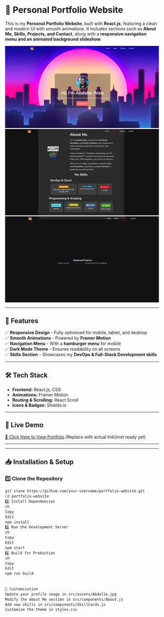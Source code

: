 # 🚀 Personal Portfolio Website

This is my **Personal Portfolio Website**, built with **React.js**, featuring a clean and modern UI with smooth animations. It includes sections such as **About Me, Skills, Projects, and Contact**, along with a **responsive navigation menu and an animated background slideshow**.

![Portfolio Preview 1](./screenshots/image1.png)![Portfolio Preview 2](./screenshots/image2.png)![Portfolio Preview 3](./screenshots/image3.png)

---

## 🌟 Features

✅ **Responsive Design** - Fully optimized for mobile, tablet, and desktop  
✅ **Smooth Animations** - Powered by **Framer Motion**  
✅ **Navigation Menu** - With a **hamburger menu** for mobile  
✅ **Dark Mode Theme** - Ensures readability on all screens  
✅ **Skills Section** - Showcases my **DevOps & Full-Stack Development skills**  

---

## 🛠️ Tech Stack

- **Frontend:** React.js, CSS  
- **Animations:** Framer Motion  
- **Routing & Scrolling:** React Scroll  
- **Icons & Badges:** Shields.io  

---

## 🚀 Live Demo

[🔗 Click Here to View Portfolio](#) (Replace with actual link)(not ready yet)

---

---

## 📥 Installation & Setup

### **1️⃣ Clone the Repository**
```sh
git clone https://github.com/your-username/portfolio-website.git
cd portfolio-website
2️⃣ Install Dependencies
sh
Copy
Edit
npm install
3️⃣ Run the Development Server
sh
Copy
Edit
npm start
4️⃣ Build for Production
sh
Copy
Edit
npm run build


🔧 Customization
Update your profile image in src/assets/Abdalle.jpg
Modify the About Me section in src/components/About.js
Add new skills in src/components/SkillCards.js
Customize the theme in styles.css
